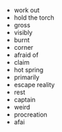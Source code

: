 - work out
- hold the torch
- gross
- visibly
- burnt
- corner
- afraid of
- claim
- hot spring
- primarily
- escape reality
- rest
- captain
- weird
- procreation
- afai